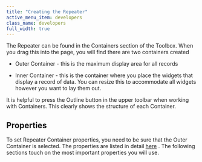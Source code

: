 ```yaml
---
title: "Creating the Repeater"
active_menu_item: developers
class_name: developers
full_width: true
---
```



The Repeater can be found in the Containers section of the Toolbox. When you drag this into the page, you will find there are two containers created

 - Outer Container - this is the maximum display area for all records

 - Inner Container - this is the container where you place the widgets that display a record of data. You can resize this to accommodate all widgets however you want to lay them out.

It is helpful to press the Outline button in the upper toolbar when working with Containers. This clearly shows the structure of each Container.

## Properties

To set Repeater Container properties, you need to be sure that the Outer Container is selected. The properties are listed in detail [here](../../../../widget-properties-events/containers/repeater) . The following sections touch on the most important properties you will use.

